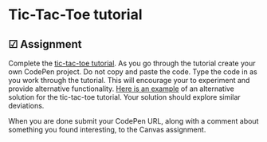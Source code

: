 # Tic-Tac-Toe tutorial

## ☑ Assignment

Complete the [tic-tac-toe tutorial](https://reactjs.org/tutorial/tutorial.html). As you go through the tutorial create your own CodePen project. Do not copy and paste the code. Type the code in as you work through the tutorial. This will encourage your to experiment and provide alternative functionality. [Here is an example](https://codepen.io/leesjensen/pen/oNyqyqW) of an alternative solution for the tic-tac-toe tutorial. Your solution should explore similar deviations.

When you are done submit your CodePen URL, along with a comment about something you found interesting, to the Canvas assignment.

